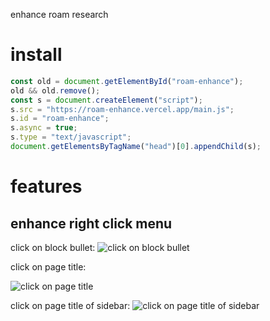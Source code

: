 enhance roam research

# install

```js
const old = document.getElementById("roam-enhance");
old && old.remove();
const s = document.createElement("script");
s.src = "https://roam-enhance.vercel.app/main.js";
s.id = "roam-enhance";
s.async = true;
s.type = "text/javascript";
document.getElementsByTagName("head")[0].appendChild(s);
```

# features

## enhance right click menu

click on block bullet:
![click on block bullet](http://github.com/yoyooyooo/roam-enhance/blob/master/images/1.png)

click on page title:

![click on page title](http://github.com/yoyooyooo/roam-enhance/blob/master/images/2.png)

click on page title of sidebar:
![click on page title of sidebar](http://github.com/yoyooyooo/roam-enhance/blob/master/images/23.png)
